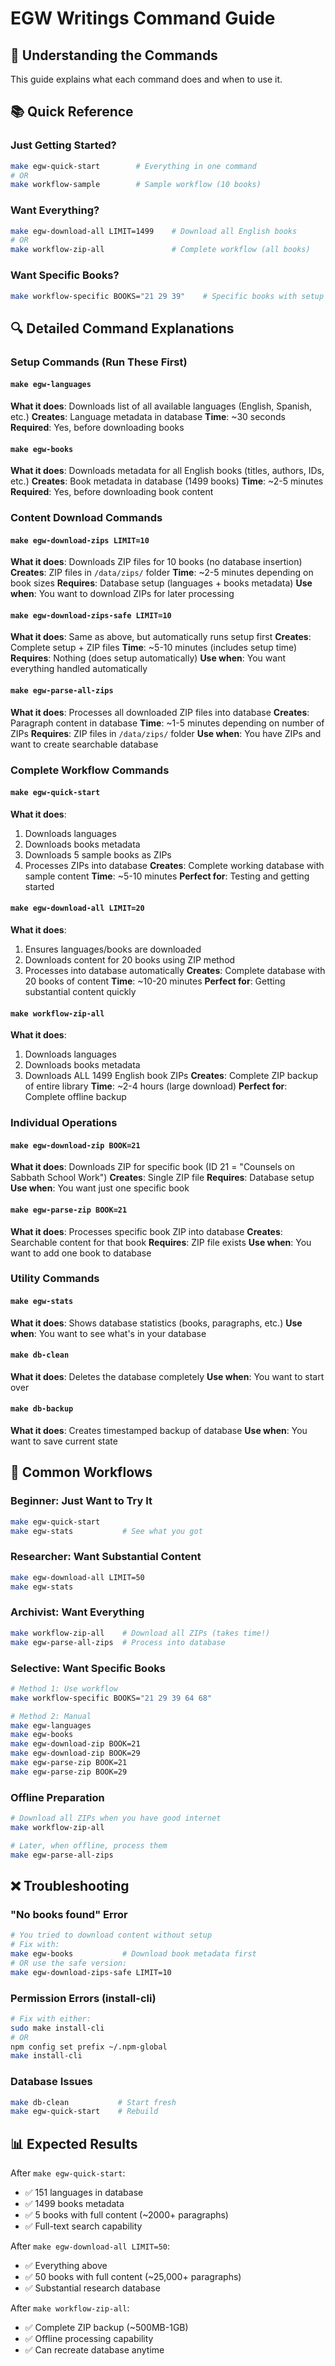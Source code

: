 # EGW Writings Command Guide

## 🤔 **Understanding the Commands**

This guide explains what each command does and when to use it.

## 📚 **Quick Reference**

### **Just Getting Started?**
```bash
make egw-quick-start        # Everything in one command
# OR
make workflow-sample        # Sample workflow (10 books)
```

### **Want Everything?**
```bash
make egw-download-all LIMIT=1499    # Download all English books
# OR  
make workflow-zip-all               # Complete workflow (all books)
```

### **Want Specific Books?**
```bash
make workflow-specific BOOKS="21 29 39"    # Specific books with setup
```

## 🔍 **Detailed Command Explanations**

### **Setup Commands (Run These First)**

#### `make egw-languages`
**What it does**: Downloads list of all available languages (English, Spanish, etc.)
**Creates**: Language metadata in database
**Time**: ~30 seconds
**Required**: Yes, before downloading books

#### `make egw-books` 
**What it does**: Downloads metadata for all English books (titles, authors, IDs, etc.)
**Creates**: Book metadata in database (1499 books)
**Time**: ~2-5 minutes  
**Required**: Yes, before downloading book content

### **Content Download Commands**

#### `make egw-download-zips LIMIT=10`
**What it does**: Downloads ZIP files for 10 books (no database insertion)
**Creates**: ZIP files in `/data/zips/` folder
**Time**: ~2-5 minutes depending on book sizes
**Requires**: Database setup (languages + books metadata)
**Use when**: You want to download ZIPs for later processing

#### `make egw-download-zips-safe LIMIT=10`  
**What it does**: Same as above, but automatically runs setup first
**Creates**: Complete setup + ZIP files
**Time**: ~5-10 minutes (includes setup time)
**Requires**: Nothing (does setup automatically)
**Use when**: You want everything handled automatically

#### `make egw-parse-all-zips`
**What it does**: Processes all downloaded ZIP files into database
**Creates**: Paragraph content in database
**Time**: ~1-5 minutes depending on number of ZIPs
**Requires**: ZIP files in `/data/zips/` folder
**Use when**: You have ZIPs and want to create searchable database

### **Complete Workflow Commands**

#### `make egw-quick-start`
**What it does**: 
1. Downloads languages
2. Downloads books metadata  
3. Downloads 5 sample books as ZIPs
4. Processes ZIPs into database
**Creates**: Complete working database with sample content
**Time**: ~5-10 minutes
**Perfect for**: Testing and getting started

#### `make egw-download-all LIMIT=20`
**What it does**:
1. Ensures languages/books are downloaded
2. Downloads content for 20 books using ZIP method
3. Processes into database automatically
**Creates**: Complete database with 20 books of content
**Time**: ~10-20 minutes
**Perfect for**: Getting substantial content quickly

#### `make workflow-zip-all`
**What it does**:
1. Downloads languages
2. Downloads books metadata
3. Downloads ALL 1499 English book ZIPs
**Creates**: Complete ZIP backup of entire library
**Time**: ~2-4 hours (large download)
**Perfect for**: Complete offline backup

### **Individual Operations**

#### `make egw-download-zip BOOK=21`
**What it does**: Downloads ZIP for specific book (ID 21 = "Counsels on Sabbath School Work")
**Creates**: Single ZIP file
**Requires**: Database setup
**Use when**: You want just one specific book

#### `make egw-parse-zip BOOK=21`  
**What it does**: Processes specific book ZIP into database
**Creates**: Searchable content for that book
**Requires**: ZIP file exists
**Use when**: You want to add one book to database

### **Utility Commands**

#### `make egw-stats`
**What it does**: Shows database statistics (books, paragraphs, etc.)
**Use when**: You want to see what's in your database

#### `make db-clean`
**What it does**: Deletes the database completely
**Use when**: You want to start over

#### `make db-backup`
**What it does**: Creates timestamped backup of database
**Use when**: You want to save current state

## 🚦 **Common Workflows**

### **Beginner: Just Want to Try It**
```bash
make egw-quick-start
make egw-stats           # See what you got
```

### **Researcher: Want Substantial Content**
```bash
make egw-download-all LIMIT=50
make egw-stats
```

### **Archivist: Want Everything**
```bash
make workflow-zip-all    # Download all ZIPs (takes time!)
make egw-parse-all-zips  # Process into database
```

### **Selective: Want Specific Books**
```bash
# Method 1: Use workflow
make workflow-specific BOOKS="21 29 39 64 68"

# Method 2: Manual
make egw-languages
make egw-books  
make egw-download-zip BOOK=21
make egw-download-zip BOOK=29
make egw-parse-zip BOOK=21
make egw-parse-zip BOOK=29
```

### **Offline Preparation**
```bash
# Download all ZIPs when you have good internet
make workflow-zip-all

# Later, when offline, process them
make egw-parse-all-zips
```

## ❌ **Troubleshooting**

### **"No books found" Error**
```bash
# You tried to download content without setup
# Fix with:
make egw-books           # Download book metadata first
# OR use the safe version:
make egw-download-zips-safe LIMIT=10
```

### **Permission Errors (install-cli)**
```bash
# Fix with either:
sudo make install-cli
# OR
npm config set prefix ~/.npm-global
make install-cli
```

### **Database Issues**
```bash
make db-clean           # Start fresh
make egw-quick-start    # Rebuild
```

## 📊 **Expected Results**

After `make egw-quick-start`:
- ✅ 151 languages in database
- ✅ 1499 books metadata  
- ✅ 5 books with full content (~2000+ paragraphs)
- ✅ Full-text search capability

After `make egw-download-all LIMIT=50`:
- ✅ Everything above
- ✅ 50 books with full content (~25,000+ paragraphs)
- ✅ Substantial research database

After `make workflow-zip-all`:
- ✅ Complete ZIP backup (~500MB-1GB)
- ✅ Offline processing capability
- ✅ Can recreate database anytime